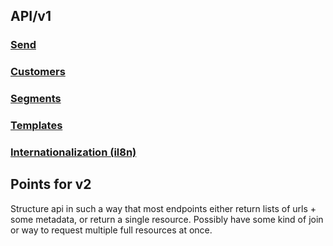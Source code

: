## API/v1

### [Send](../blob/master/v1/send.md)

### [Customers](../blob/master/v1/customers.md)

### [Segments](../blob/master/v1/segments.md)

### [Templates](../blob/master/v1/templates.md)

### [Internationalization (il8n)](../blob/master/v1/il8n.md)




Points for v2
-------------

Structure api in such a way that most endpoints either return lists of urls +
some metadata, or return a single resource. Possibly have some kind of join
or way to request multiple full resources at once.
